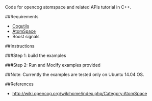 Code for  opencog atomspace and related APIs tutorial in C++.

##Requirements

- [Cogutils](https://github.com/opencog/cogutils)
- [AtomSpace](https://github.com/opencog/atomspace)
- Boost signals 

##Instructions

###Step 1: build the examples

###Step 2: Run and Modify examples provided

##Note:
Currently the examples are tested only on Ubuntu 14.04 OS. 


##References

- http://wiki.opencog.org/wikihome/index.php/Category:AtomSpace
